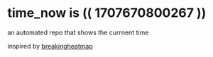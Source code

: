 # time_now is (( 1707670800267 ))

an automated repo that shows the currnent time

inspired by [breakingheatmap](https://github.com/breakingheatmap/breakingheatmap)
